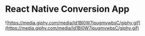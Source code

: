 # React Native Conversion App

![https://media.giphy.com/media/Id1BI0W7ipugmvwbsC/giphy.gif](https://media.giphy.com/media/Id1BI0W7ipugmvwbsC/giphy.gif)

